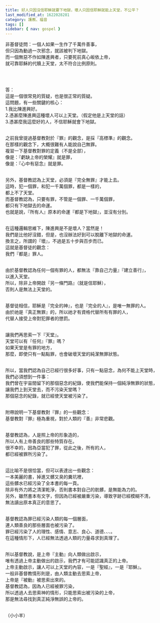 ```yaml
---
title: 好人只因沒信耶穌就要下地獄，壞人只因信耶穌就能上天堂，不公平？
last_modified_at: 1622028281
category: 護教、福音
tags: []
sidebar: { nav: gospel }
---
```


<p>非基督徒問：一個人如果一生作了千萬件善事，<br/>
但只因為動過一次邪念，就該被判下地獄。<br/>
而一個無惡不作如陳進興者，只要死前真心皈依上帝，<br/>
就可靠耶穌的代贖上天堂，太不符合比例原則。</p>
<p> </p>
<p><br/>
答：<br/>
這是一個很常見的質疑，也是很正常的質疑。<br/>
這問題，有一些關鍵的核心：<br/>
1.我比陳進興好。<br/>
2.憑甚麼陳進興這種壞人可以上天堂。（假定他是上天堂的話）<br/>
3.憑甚麼我這麼好的人，不信耶穌就會下地獄。</p>
<p><br/>
之前我曾提過基督教對於『罪』的觀念，是採『高標準』的觀念。<br/>
在那樣的觀念下，大概很難有人能說自己無罪。<br/>
複習一下基督教對罪的定義（不是全部），<br/>
像是：『虧缺上帝的榮耀』就是罪，<br/>
像是：『心中有惡念』就是罪。</p>
<p><br/>
另外，基督教認為上天堂，必須是『完全無罪』才能上去。<br/>
這時，犯一個罪，和犯一千萬個罪，都是一樣的，<br/>
都上不了天堂。<br/>
而基督教認為，只要有罪，不管是一個罪、一千萬個罪，<br/>
都只有下地獄去的命運。<br/>
也就是說，『所有人』原本的命運『都是下地獄』，並沒有分別。</p>
<p><br/>
在這種邏輯思維下，陳進興是不是壞人？當然是！<br/>
我們是比他好沒錯，但是，也沒辦法好到可以脫離下地獄的命運。<br/>
換言之，所謂的『壞』，不過是五十步與百步而已。<br/>
這就是基督徒的觀念：<br/>
我們『都是』罪人。</p>
<p><br/>
由於基督教認為任何一個有罪的人，都無法『靠自己力量』『建立善行』，<br/>
以進入天堂。<br/>
所以，除非上帝開啟『另一條門路』（就是信耶穌），<br/>
否則人是無法上天堂的。</p>
<p><br/>
基督徒相信，耶穌是『完全的神』，也是『完全的人』，是唯一無罪的人。<br/>
由於祂是『真正無罪』的，所以祂才有資格代替所有有罪的人，<br/>
代替人接受上帝對犯罪者的懲罰。</p>
<p><br/>
讓我們再思索一下『天堂』。<br/>
天堂可以有『任何』『罪』嗎？<br/>
如果天堂是有罪的地方，<br/>
那麼，即使只有一點點罪，也會破壞天堂的純潔無罪狀態。</p>
<p><br/>
所以，當我們認為自己已經行很多好事，只有一點惡念，為何不能上天堂時，<br/>
我們必須想到一件事：<br/>
我們曾在宇宙間留下的那個惡念的紀錄，使我們能保持一個純淨無罪的狀態，<br/>
讓我們上到天堂去，而不污染天堂嗎？<br/>
那個惡念的紀錄，就已經使天堂被污染了。</p>
<p><br/>
附帶說明一下基督教對『罪』的一些觀念：<br/>
基督教對『罪』極為重視，對於人類的『善』非常悲觀。</p>
<p><br/>
基督教認為，人是照上帝的形象造的，<br/>
所以人有上帝善良的那些特質存在。<br/>
很不幸的，因為亞當犯了罪，從此之後，所有的人，<br/>
都已經被罪所污染了。</p>
<p><br/>
這比喻不是很恰當，但可以表達出一些觀念：<br/>
一本美麗的書，掉進又髒又臭的糞坑裡，<br/>
這些髒水已經污染了全本書的每一頁。<br/>
除非有外力將之清潔乾淨，否則書本對自己的骯髒，是無能為力的。<br/>
另外，雖然書本有文字，但因為已經被嚴重污染，導致字跡已經模糊不清，<br/>
無法讀出原本真正的意思了。</p>
<p><br/>
基督教認為罪已經污染人類的每一個層面，<br/>
連人類善良的那些層面也被污染了。<br/>
罪已經污染了人的理性、感情、意志、良心、道德、、、。<br/>
在這種情形下，人已經無法透過人類的力量尋求到真理了。</p>
<p><br/>
所以基督教說，是上帝『主動』向人類做出啟示，<br/>
唯有透過上帝主動做出的啟示，我們才有可能認識真正的上帝。<br/>
上帝主動啟示，讓人可以上天堂的內容，一是『聖經』，一是『耶穌』。<br/>
一般非基督教情形則是，由人類主動去思索上帝，<br/>
上帝是『被動』被思索出來的。<br/>
基督教認為，因為人已經被罪污染，<br/>
所以透過人去思索神的情形，只能思索出被污染的上帝，<br/>
那是無法尋找到真正純淨無誤的上帝的。</p>
<p><br/>
（小小羊）</p>
<p><br/>
<br/>
 </p>
